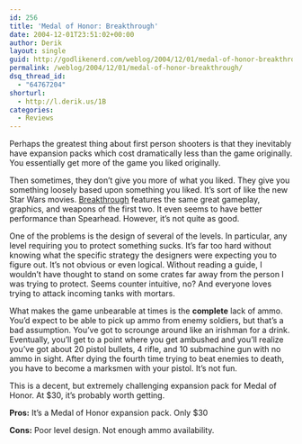```yaml
---
id: 256
title: 'Medal of Honor: Breakthrough'
date: 2004-12-01T23:51:02+00:00
author: Derik
layout: single
guid: http://godlikenerd.com/weblog/2004/12/01/medal-of-honor-breakthrough/
permalink: /weblog/2004/12/01/medal-of-honor-breakthrough/
dsq_thread_id:
  - "64767204"
shorturl:
  - http://l.derik.us/1B
categories:
  - Reviews
---
```

Perhaps the greatest thing about first person shooters is that they inevitably have expansion packs which cost dramatically less than the game originally. You essentially get more of the game you liked originally.

Then sometimes, they don&#8217;t give you more of what you liked. They give you something loosely based upon something you liked. It&#8217;s sort of like the new Star Wars movies. [Breakthrough](http://www.aspyr.com/games.php/mac/mohaab/) features the same great gameplay, graphics, and weapons of the first two. It even seems to have better performance than Spearhead. However, it&#8217;s not quite as good.

One of the problems is the design of several of the levels. In particular, any level requiring you to protect something sucks. It&#8217;s far too hard without knowing what the specific strategy the designers were expecting you to figure out. It&#8217;s not obvious or even logical. Without reading a guide, I wouldn&#8217;t have thought to stand on some crates far away from the person I was trying to protect. Seems counter intuitive, no? And everyone loves trying to attack incoming tanks with mortars.

What makes the game unbearable at times is the **complete** lack of ammo. You&#8217;d expect to be able to pick up ammo from enemy soldiers, but that&#8217;s a bad assumption. You&#8217;ve got to scrounge around like an irishman for a drink. Eventually, you&#8217;ll get to a point where you get ambushed and you&#8217;ll realize you&#8217;ve got about 20 pistol bullets, 4 rifle, and 10 submachine gun with no ammo in sight. After dying the fourth time trying to beat enemies to death, you have to become a marksmen with your pistol. It&#8217;s not fun.

This is a decent, but extremely challenging expansion pack for Medal of Honor. At $30, it&#8217;s probably worth getting.

**Pros:** It&#8217;s a Medal of Honor expansion pack. Only $30
  
**Cons:** Poor level design. Not enough ammo availability.